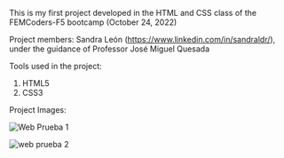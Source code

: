 This is my first project developed in the HTML and CSS class of the FEMCoders-F5 bootcamp (October 24, 2022)

Project members: 
Sandra León (https://www.linkedin.com/in/sandraldr/), under the guidance of Professor José Miguel Quesada

Tools used in the project:
1) HTML5
2) CSS3

Project Images:

![Web Prueba 1](https://user-images.githubusercontent.com/116546588/198879454-697dff3d-3268-4d41-9852-6850130fdc00.png)


![web prueba 2](https://user-images.githubusercontent.com/116546588/198879464-a3b4271d-3c9b-4be1-821c-819938a62ffb.png)
